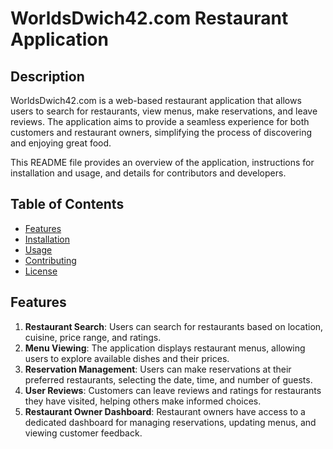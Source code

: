 # WorldsDwich42.com Restaurant Application

## Description
WorldsDwich42.com is a web-based restaurant application that allows users to search for restaurants, view menus, make reservations, and leave reviews. The application aims to provide a seamless experience for both customers and restaurant owners, simplifying the process of discovering and enjoying great food.

This README file provides an overview of the application, instructions for installation and usage, and details for contributors and developers.

## Table of Contents
- [Features](#features)
- [Installation](#installation)
- [Usage](#usage)
- [Contributing](#contributing)
- [License](#license)

## Features
1. **Restaurant Search**: Users can search for restaurants based on location, cuisine, price range, and ratings.
2. **Menu Viewing**: The application displays restaurant menus, allowing users to explore available dishes and their prices.
3. **Reservation Management**: Users can make reservations at their preferred restaurants, selecting the date, time, and number of guests.
4. **User Reviews**: Customers can leave reviews and ratings for restaurants they have visited, helping others make informed choices.
5. **Restaurant Owner Dashboard**: Restaurant owners have access to a dedicated dashboard for managing reservations, updating menus, and viewing customer feedback.

